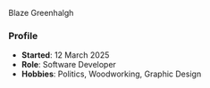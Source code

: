 Blaze Greenhalgh

### Profile
- **Started**: 12 March 2025
- **Role**: Software Developer
- **Hobbies**: Politics, Woodworking, Graphic Design 

